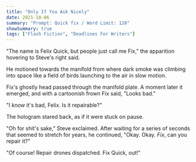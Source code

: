```yaml
---
title: "Only If You Ask Nicely"
date: 2021-10-06
summary: "Prompt: Quick fix / Word Limit: 120"
showSummary: true
tags: ["Flash Fiction", "Deadlines For Writers"]
---
```


"The name is Felix Quick, but people just call me Fix," the apparition hovering to Steve's right said. 

He motioned towards the manifold from where dark smoke was climbing into space like a field of birds launching to the air in slow motion.

Fix's ghostly head passed through the manifold plate. A moment later it emerged, and with a cartoonish frown Fix said, "Looks bad."

"I _know_ it's bad, Felix. Is it repairable?" 

The hologram stared back, as if it were stuck on pause.

"Oh for shit's sake," Steve exclaimed. After waiting for a series of seconds that seemed to stretch for years, he continued, "Okay. Okay. _Fix_, can you repair it?"

"Of course! Repair drones dispatched. Fix Quick, out!"
